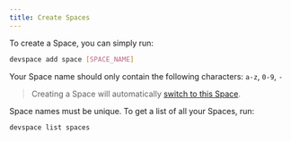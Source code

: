 ```yaml
---
title: Create Spaces
---
```


To create a Space, you can simply run:
```bash
devspace add space [SPACE_NAME]
```
Your Space name should only contain the following characters: `a-z`, `0-9`, `-`

> Creating a Space will automatically [switch to this Space](./switch-spaces).

Space names must be unique. To get a list of all your Spaces, run:
```bash
devspace list spaces
```
